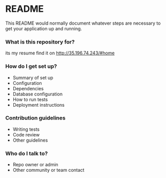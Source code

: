 # README #

This README would normally document whatever steps are necessary to get your application up and running.

### What is this repository for? ###
its my resume find it on http://35.196.74.243/#home

### How do I get set up? ###

* Summary of set up
* Configuration
* Dependencies
* Database configuration
* How to run tests
* Deployment instructions

### Contribution guidelines ###

* Writing tests
* Code review
* Other guidelines

### Who do I talk to? ###

* Repo owner or admin
* Other community or team contact